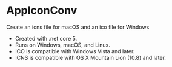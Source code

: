 # AppIconConv
Create an icns file for macOS and an ico file for Windows



- Created with .net core 5.
- Runs on Windows, macOS, and Linux.
- ICO is compatible with Windows Vista and later.
- ICNS is compatible with OS X Mountain Lion (10.8) and later.


